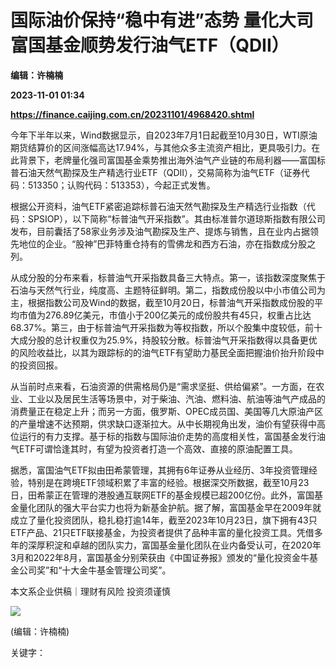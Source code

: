 # 国际油价保持“稳中有进”态势 量化大司富国基金顺势发行油气ETF（QDII）
**编辑：许楠楠**

**2023-11-01 01:34**

**https://finance.caijing.com.cn/20231101/4968420.shtml**

今年下半年以来，Wind数据显示，自2023年7月1日起截至10月30日，WTI原油期货结算价的区间涨幅高达17.94%，与其他众多主流资产相比，更具吸引力。在此背景下，老牌量化强司富国基金乘势推出海外油气产业链的布局利器——富国标普石油天然气勘探及生产精选行业ETF（QDII），交易简称为油气ETF（证券代码：513350；认购代码：513353），今起正式发售。

根据公开资料，油气ETF紧密追踪标普石油天然气勘探及生产精选行业指数（代码：SPSIOP），以下简称“标普油气开采指数”。其由标准普尔道琼斯指数有限公司发布，目前囊括了58家业务涉及油气勘探及生产、提炼与销售，且在业内占据领先地位的企业。“股神”巴菲特重仓持有的雪佛龙和西方石油，亦在指数成分股之列。

从成分股的分布来看，标普油气开采指数具备三大特点。第一，该指数深度聚焦于石油与天然气行业，纯度高、主题特征鲜明。第二，指数成份股以中小市值公司为主，根据指数公司及Wind的数据，截至10月20日，标普油气开采指数成份股的平均市值为276.89亿美元，市值小于200亿美元的成份股共有45只，权重占比达68.37%。第三，由于标普油气开采指数为等权指数，所以个股集中度较低，前十大成分股的总计权重仅为25.9%，持股较分散。标普油气开采指数得以具备更优的风险收益比，以其为跟踪标的的油气ETF有望助力基民全面把握油价抬升阶段中的投资回报。

从当前时点来看，石油资源的供需格局仍是“需求坚挺、供给偏紧”。一方面，在农业、工业以及居民生活等场景中，对于柴油、汽油、燃料油、航油等油气产成品的消费量正在稳定上升；而另一方面，俄罗斯、OPEC成员国、美国等几大原油产区的产量增速不达预期，供求缺口逐渐拉大。从中长期视角出发，油价有望获得中高位运行的有力支撑。基于标的指数与国际油价走势的高度相关性，富国基金发行油气ETF可谓恰逢其时，有望为投资者打造一个高效、直接的原油配置工具。

据悉，富国油气ETF拟由田希蒙管理，其拥有6年证券从业经历、3年投资管理经验，特别是在跨境ETF领域积累了丰富的经验。根据深交所数据，截至10月23日，田希蒙正在管理的港股通互联网ETF的基金规模已超200亿份。此外，富国基金量化团队的强大平台实力也将为新基金护航。据了解，富国基金早在2009年就成立了量化投资团队，稳扎稳打逾14年，截至2023年10月23日，旗下拥有43只ETF产品、21只ETF联接基金，为投资者提供了品种丰富的量化投资工具。凭借多年的深厚积淀和卓越的团队实力，富国基金量化团队在业内备受认可，在2020年3月和2022年8月，富国基金分别荣获由《中国证券报》颁发的“量化投资金牛基金公司奖”和“十大金牛基金管理公司奖”。

本文系企业供稿｜理财有风险 投资须谨慎

![](https://tx1.cdn.caijing.com.cn/2014-03-27/114048455.jpg)

(编辑：许楠楠)

关键字：